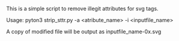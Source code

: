 This is a simple script to remove illegit attributes for svg tags.

Usage: pyton3 strip_sttr.py -a <atribute_name> -i <inputfile_name>

A copy of modified file will be output as inputfile_name-0x.svg